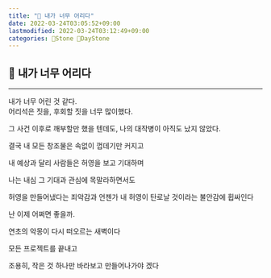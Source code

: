 ```yaml
---
title: "🌱 내가 너무 어리다"
date: 2022-03-24T03:05:52+09:00
lastmodified: 2022-03-24T03:12:49+09:00
categories: 🗿Stone 🌱DayStone
---
```


## 🗿 내가 너무 어리다

---

내가 너무 어린 것 같다.  
어리석은 짓을, 후회할 짓을 너무 많이했다.  

그 사건 이후로 깨부할만 했을 텐데도, 나의 대작병이 아직도 났지 않았다.  

결국 내 모든 창조물은 속없이 껍데기만 커지고

내 예상과 달리 사람들은 허영을 보고 기대하며

나는 내심 그 기대과 관심에 목말라하면서도

허영을 만들어냈다는 죄악감과 언젠가 내 허영이 탄로날 것이라는 불안감에 휩싸인다

난 이제 어쩌면 좋을까.  

연초의 악몽이 다시 떠오르는 새벽이다

모든 프로젝트를 끝내고

조용히, 작은 것 하나만 바라보고 만들어나가야 겠다

